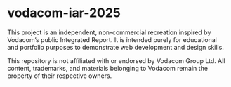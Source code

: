 # vodacom-iar-2025
This project is an independent, non-commercial recreation inspired by Vodacom’s public Integrated Report. It is intended purely for educational and portfolio purposes to demonstrate web development and design skills.

This repository is not affiliated with or endorsed by Vodacom Group Ltd. All content, trademarks, and materials belonging to Vodacom remain the property of their respective owners.
